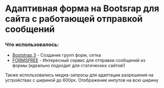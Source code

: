 <h1>Адаптивная форма на Bootsrap для сайта с работающей отправкой сообщений</h1>
<p></p>

<h3>Что использовалось:</h3>
<p></p>
<ul>
  <li><a href = "http://getbootstrap.com/">Bootstrap 3</a> - Создание групп форм, сетка</li>
  <li><a href = "https://formspree.io">FORMSPREE</a> - Интересный сервис для отправки сообщений из формы (идеально подходит для статических сайтов!)</li>
</ul>
<p></p>
<p>Также использовались медиа-запросы для адаптации разрешения на устройствах с шириной до 600px. Отображение инпутов на всю ширину</p>
